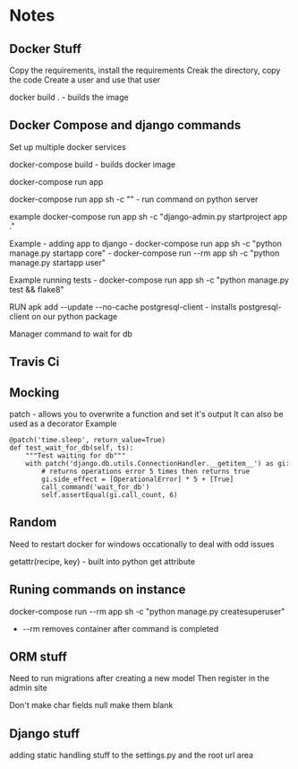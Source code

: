 # Notes

## Docker Stuff

Copy the requirements, install the requirements
Creak the directory, copy the code
Create a user and use that user

docker build . - builds the image

## Docker Compose and django commands
Set up multiple docker services

docker-compose build - builds docker image

docker-compose run app <command to run>

docker-compose run app sh -c ""  - run command on python server

example docker-compose run app sh -c "django-admin.py startproject app ."

Example - adding app to django - docker-compose run app sh -c "python manage.py startapp core"
    - docker-compose run --rm app sh -c "python manage.py startapp user"

Example running tests - docker-compose run app sh -c "python manage.py test && flake8"

RUN apk add --update --no-cache postgresql-client
    - installs postgresql-client on our python package

Manager command to wait for db
## Travis Ci


## Mocking
patch - allows you to overwrite a function and set it's output
It can also be used as a decorator
Example

    @patch('time.sleep', return_value=True)
    def test_wait_for_db(self, ts):
        """Test waiting for db"""
        with patch('django.db.utils.ConnectionHandler.__getitem__') as gi:
            # returns operations error 5 times then returns true
            gi.side_effect = [OperationalError] * 5 + [True]
            call_command('wait_for_db')
            self.assertEqual(gi.call_count, 6)

## Random
Need to restart docker for windows occationally to deal with odd issues

getattr(recipe, key) - built into python get attribute

## Runing commands on instance
docker-compose run --rm app sh -c "python manage.py createsuperuser"
 - --rm removes container after command is completed

## ORM stuff
Need to run migrations after creating a new model
Then register in the admin site

Don't make char fields null make them blank

## Django stuff

adding static handling stuff to the settings.py and the root url area